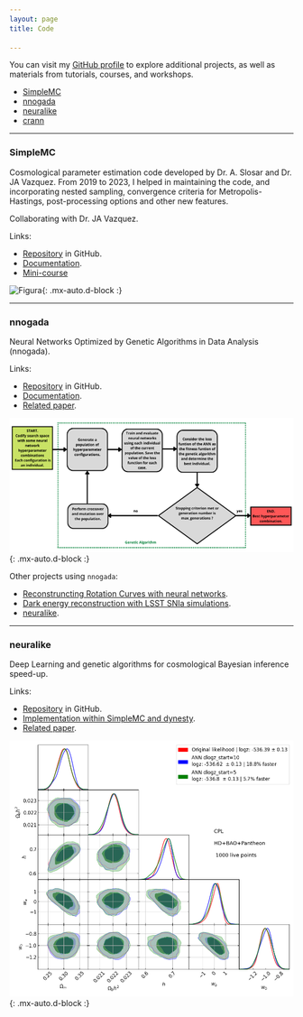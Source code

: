 ```yaml
---
layout: page
title: Code

---
```


You can visit my [<u>GitHub profile</u>](https://github.com/igomezv) to explore additional projects, as well as materials from tutorials, courses, and workshops.

- [SimpleMC](#simplemc)
- [nnogada](#nnogada)	
- [neuralike](#neuralike)	
- [crann](#crann)


-----------------------------------------------------------

### SimpleMC
Cosmological parameter estimation code developed by Dr. A. Slosar and Dr. JA Vazquez. From 2019 to 2023, I helped in maintaining the code, and incorporating nested sampling, convergence criteria for Metropolis-Hastings, post-processing options and other new features.

Collaborating with Dr. JA Vazquez.

Links:
 
 - [Repository](https://github.com/ja-vazquez/SimpleMC) in GitHub.
 - [Documentation](https://igomezv.github.io/SimpleMC).
 - [Mini-course](https://github.com/igomezv/simplemc_workshop)

![Figura](https://igomezv.github.io/assets/img/triangleSimplemc.png){: .mx-auto.d-block :}

----------------

### nnogada

Neural Networks Optimized by Genetic Algorithms in Data Analysis (nnogada).

Links:

 - [Repository](https://github.com/igomezv/nnogada) in GitHub.
 - [Documentation](https://igomezv.github.io/nnogada/).
 - [Related paper](https://arxiv.org/abs/2209.02685).

![Figura](https://raw.githubusercontent.com/igomezv/igomezv.github.io/master/assets/img/nnogada.png){: .mx-auto.d-block :}

Other projects using `nnogada`:
 - [Reconstruncting Rotation Curves with neural networks](https://github.com/igomezv/Reconstructing-RC-with-ANN).
 - [Dark energy reconstruction with LSST SNIa simulations](https://github.com/igomezv/LSST_DE_neural_reconstruction).
 - [neuralike](https://github.com/igomezv/neuralike). 

---------------

### neuralike

Deep Learning and genetic algorithms for cosmological Bayesian inference speed-up.

Links:

 - [Repository](https://github.com/igomezv/neuralike) in GitHub.
 - [Implementation within SimpleMC and dynesty](https://github.com/igomezv/simplemc_tests/tree/neuralike).
 - [Related paper](https://arxiv.org/abs/2405.03293).

![Figura](https://raw.githubusercontent.com/igomezv/igomezv.github.io/master/assets/img/neuralike.png){: .mx-auto.d-block :}


<!-- 
------------------

### crann

CRANN (Cosmological Reconstructions with Artificial Neural Networks). Python notebooks with model-independent reconstructions for cosmological functions. We will soon clean up the code and shape it into a library for ease of use. 


Links:

- Cosmological Reconstructions with Artificial Neural Networks ([arXiv](https://arxiv.org/abs/2104.00595)).
- [Repository](https://github.com/igomezv/crann) in GitHub.

![Figura](https://igomezv.github.io/assets/img/reconstruction.png){: .mx-auto.d-block :}


-->
